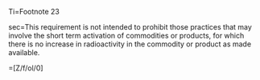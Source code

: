 Ti=Footnote 23

sec=This requirement is not intended to prohibit those practices that may involve the short term activation of commodities or products, for which there is no increase in radioactivity in the commodity or product as made available.

=[Z/f/ol/0]